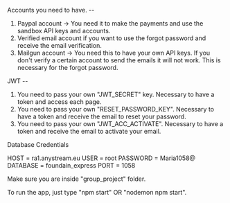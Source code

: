 Accounts you need to have. -- 

1. Paypal account -> You need it to make the payments and use the sandbox API keys and accounts.
2. Verified email account if you want to use the forgot password and receive the email verification.
3. Mailgun account -> You need this to have your own API keys. If you don't verify a certain account to send the emails it will not work. This is necessary for the forgot password.

JWT -- 

1. You need to pass your own "JWT_SECRET" key. Necessary to have a token and access each page.
2. You need to pass your own "RESET_PASSWORD_KEY". Necessary to have a token and receive the email to reset your password.
3. You need to pass your own "JWT_ACC_ACTIVATE". Necessary to have a token and receive the email to activate your email.


Database Credentials

HOST = ra1.anystream.eu
USER = root
PASSWORD = Maria1058@
DATABASE = foundain_express
PORT = 1058


Make sure you are inside "group_project" folder.

To run the app, just type "npm start" OR "nodemon npm start".


